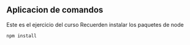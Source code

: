 ## Aplicacion de comandos
Este es el ejercicio del curso
Recuerden instalar los paquetes de node
```
npm install
```